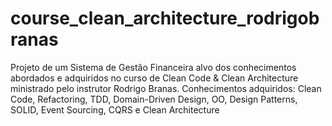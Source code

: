# course_clean_architecture_rodrigobranas
Projeto de um Sistema de Gestão Financeira alvo dos conhecimentos abordados e adquiridos no curso de Clean Code &amp; Clean Architecture ministrado pelo instrutor Rodrigo Branas.
Conhecimentos adquiridos: Clean Code, Refactoring, TDD, Domain-Driven Design, OO, Design Patterns, SOLID, Event Sourcing, CQRS e Clean Architecture